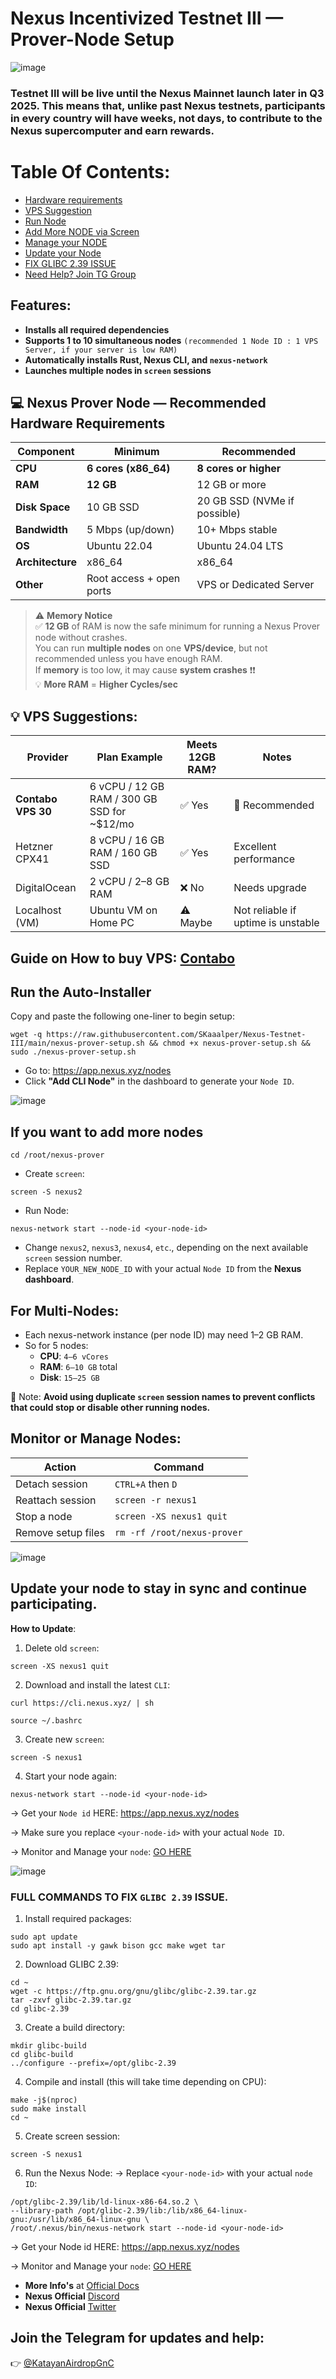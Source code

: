# Nexus Incentivized Testnet III — Prover-Node Setup

![image](https://github.com/user-attachments/assets/2fd0802e-d029-44a5-a309-4cc35152810a)

### Testnet III will be live until the Nexus Mainnet launch later in Q3 2025. This means that, unlike past Nexus testnets, participants in every country will have weeks, not days, to contribute to the Nexus supercomputer and earn rewards.

# Table Of Contents:
  - [Hardware requirements](https://github.com/SKaaalper/Nexus-Testnet-III?tab=readme-ov-file#nexus-prover-node--recommended-hardware-requirements)
  - [VPS Suggestion](https://github.com/SKaaalper/Nexus-Testnet-III?tab=readme-ov-file#vps-suggestions)
  - [Run Node](https://github.com/SKaaalper/Nexus-Testnet-III?tab=readme-ov-file#run-the-auto-installer)
  - [Add More NODE via Screen](https://github.com/SKaaalper/Nexus-Testnet-III?tab=readme-ov-file#if-you-want-to-add-more-nodes)
  - [Manage your NODE](https://github.com/SKaaalper/Nexus-Testnet-III?tab=readme-ov-file#monitor-or-manage-nodes)
  - [Update your Node](https://github.com/SKaaalper/Nexus-Testnet-III?tab=readme-ov-file#update-your-node-to-stay-in-sync-and-continue-participating)
  - [FIX GLIBC 2.39 ISSUE](https://github.com/SKaaalper/Nexus-Testnet-III?tab=readme-ov-file#full-commands-to-fix-glibc-239-issue)
  - [Need Help? Join TG Group](https://github.com/SKaaalper/Nexus-Testnet-III?tab=readme-ov-file#join-the-telegram-for-updates-and-help)

## Features:
- **Installs all required dependencies**
- **Supports 1 to 10 simultaneous nodes** `(recommended 1 Node ID : 1 VPS Server, if your server is low RAM)`
- **Automatically installs Rust, Nexus CLI, and `nexus-network`**
- **Launches multiple nodes in `screen` sessions** 

## 💻 Nexus Prover Node — Recommended Hardware Requirements

| **Component**    | **Minimum**              | **Recommended**              |
| ---------------- | ------------------------ | ---------------------------- |
| **CPU**          | **6 cores (x86\_64)**    | **8 cores or higher**        |
| **RAM**          | **12 GB**                | 12 GB or more                |
| **Disk Space**   | 10 GB SSD                | 20 GB SSD (NVMe if possible) |
| **Bandwidth**    | 5 Mbps (up/down)         | 10+ Mbps stable              |
| **OS**           | Ubuntu 22.04             | Ubuntu 24.04 LTS             |
| **Architecture** | x86\_64                  | x86\_64                      |
| **Other**        | Root access + open ports | VPS or Dedicated Server      |


> ⚠️ **Memory Notice**  
> ✅ **12 GB** of RAM is now the safe minimum for running a Nexus Prover node without crashes.  
> You can run **multiple nodes** on one **VPS/device**, but not recommended unless you have enough RAM.  
> If **memory** is too low, it may cause **system crashes** ❗❗  
> 💡 **More RAM** = **Higher Cycles/sec**


## 💡 VPS Suggestions:

| **Provider**       | **Plan Example**                              | **Meets 12GB RAM?** | **Notes**                          |
| ------------------ | --------------------------------------------- | ------------------- | ---------------------------------- |
| **Contabo VPS 30** | 6 vCPU / 12 GB RAM / 300 GB SSD for \~\$12/mo | ✅ Yes               | 💯 Recommended                     |
| Hetzner CPX41      | 8 vCPU / 16 GB RAM / 160 GB SSD               | ✅ Yes               | Excellent performance              |
| DigitalOcean       | 2 vCPU / 2–8 GB RAM                           | ❌ No                | Needs upgrade                      |
| Localhost (VM)     | Ubuntu VM on Home PC                          | ⚠️ Maybe            | Not reliable if uptime is unstable |


## **Guide on How to buy VPS**: [Contabo](https://medium.com/@Airdrop_Jheff/guide-on-how-to-buy-a-vps-server-from-contabo-and-set-it-up-on-termius-0928e0e5cb5d)

## Run the Auto-Installer
Copy and paste the following one-liner to begin setup:
```
wget -q https://raw.githubusercontent.com/SKaaalper/Nexus-Testnet-III/main/nexus-prover-setup.sh && chmod +x nexus-prover-setup.sh && sudo ./nexus-prover-setup.sh
```
- Go to: https://app.nexus.xyz/nodes
- Click **"Add CLI Node"** in the dashboard to generate your `Node ID`.
  
![image](https://github.com/user-attachments/assets/5c184bfa-e426-4bd0-a255-06c36cf2df22)

## If you want to add more nodes
```
cd /root/nexus-prover
```
- Create `screen`:
```
screen -S nexus2
```
- Run Node:
```
nexus-network start --node-id <your-node-id>
```
- Change `nexus2`, `nexus3`, `nexus4`, `etc`., depending on the next available `screen` session number.
- Replace `YOUR_NEW_NODE_ID` with your actual `Node ID` from the **Nexus dashboard**.

## For Multi-Nodes:
- Each nexus-network instance (per node ID) may need 1–2 GB RAM.
- So for 5 nodes:
  - **CPU**: `4–6 vCores`
  - **RAM**: `6–10 GB` total
  - **Disk**: `15–25 GB`

🔔 Note:
**Avoid using duplicate `screen` session names to prevent conflicts that could stop or disable other running nodes.**

## Monitor or Manage Nodes:

| Action             | Command                     |
| ------------------ | --------------------------- |
| Detach session     | `CTRL+A` then `D`           |
| Reattach session   | `screen -r nexus1`          |
| Stop a node        | `screen -XS nexus1 quit`    |
| Remove setup files | `rm -rf /root/nexus-prover` |

![image](https://github.com/user-attachments/assets/3a9079c6-31b0-43d7-80a2-794be4def4b3)

## Update your node to stay in sync and continue participating.

**How to Update**:

1. Delete old `screen`:
```
screen -XS nexus1 quit
```

2. Download and install the latest `CLI`:
```
curl https://cli.nexus.xyz/ | sh
```
```
source ~/.bashrc
```

3. Create new `screen`:
```
screen -S nexus1
```

4. Start your node again:
```
nexus-network start --node-id <your-node-id>
```
→ Get your `Node id` HERE: https://app.nexus.xyz/nodes

→ Make sure you replace `<your-node-id>` with your actual `Node ID`.

→ Monitor and Manage your `node`: [GO HERE](https://github.com/SKaaalper/Nexus-Testnet-III/blob/main/README.md#monitor-or-manage-nodes)

![image](https://github.com/user-attachments/assets/19232099-9b15-4c94-9cd5-5099c4b89e6f)

### FULL COMMANDS TO FIX `GLIBC 2.39` ISSUE.

1. Install required packages:
```
sudo apt update
sudo apt install -y gawk bison gcc make wget tar
```

2. Download GLIBC 2.39:
```
cd ~
wget -c https://ftp.gnu.org/gnu/glibc/glibc-2.39.tar.gz
tar -zxvf glibc-2.39.tar.gz
cd glibc-2.39
```

3. Create a build directory:
```
mkdir glibc-build
cd glibc-build
../configure --prefix=/opt/glibc-2.39
```

4. Compile and install (this will take time depending on CPU):
```
make -j$(nproc)
sudo make install
cd ~
```

5. Create screen session:
```
screen -S nexus1
```

6. Run the Nexus Node:
→  Replace `<your-node-id>` with your actual `node ID`:
```
/opt/glibc-2.39/lib/ld-linux-x86-64.so.2 \
--library-path /opt/glibc-2.39/lib:/lib/x86_64-linux-gnu:/usr/lib/x86_64-linux-gnu \
/root/.nexus/bin/nexus-network start --node-id <your-node-id>
```
→ Get your Node id HERE: https://app.nexus.xyz/nodes

→ Monitor and Manage your `node`: [GO HERE](https://github.com/SKaaalper/Nexus-Testnet-III/blob/main/README.md#monitor-or-manage-nodes)

- **More Info's** at [Official Docs](https://docs.nexus.xyz/layer-1/testnet/testnet-3)
- **Nexus Official** [Discord](https://discord.gg/zH7rdrt29E)
- **Nexus Official** [Twitter](https://x.com/NexusLabs)

## Join the Telegram for updates and help:
👉 [@KatayanAirdropGnC](https://t.me/KatayanAirdropGnC)
